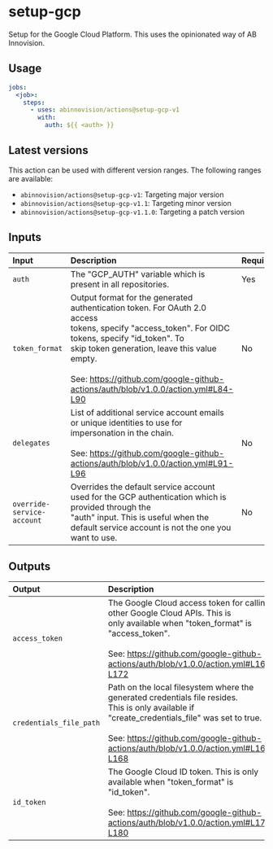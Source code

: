 # setup-gcp

Setup for the Google Cloud Platform. This uses the opinionated way of AB Innovision.

## Usage

[//]: # "x-release-please-start-major"

```yaml
jobs:
  <job>:
    steps:
      - uses: abinnovision/actions@setup-gcp-v1
        with:
          auth: ${{ <auth> }}
```

[//]: # "x-release-please-end"

## Latest versions

This action can be used with different version ranges. The following ranges are available:

- `abinnovision/actions@setup-gcp-v1`: Targeting major version <!-- x-release-please-major -->
- `abinnovision/actions@setup-gcp-v1.1`: Targeting minor version <!-- x-release-please-minor -->
- `abinnovision/actions@setup-gcp-v1.1.0`: Targeting a patch version <!-- x-release-please-version -->

## Inputs

| Input                      | Description                                                                                                                                                                                                                                                                                      | Required | Default |
| :------------------------- | :----------------------------------------------------------------------------------------------------------------------------------------------------------------------------------------------------------------------------------------------------------------------------------------------- | :------- | :------ |
| `auth`                     | The "GCP_AUTH" variable which is present in all repositories.                                                                                                                                                                                                                                    | Yes      |         |
| `token_format`             | Output format for the generated authentication token. For OAuth 2.0 access<br>tokens, specify "access_token". For OIDC tokens, specify "id_token". To<br>skip token generation, leave this value empty.<br><br>See: https://github.com/google-github-actions/auth/blob/v1.0.0/action.yml#L84-L90 | No       | _empty_ |
| `delegates`                | List of additional service account emails or unique identities to use for<br>impersonation in the chain.<br><br>See: https://github.com/google-github-actions/auth/blob/v1.0.0/action.yml#L91-L96                                                                                                | No       | _empty_ |
| `override-service-account` | Overrides the default service account used for the GCP authentication which is provided through the<br>"auth" input. This is useful when the default service account is not the one you want to use.                                                                                             | No       | _empty_ |

## Outputs

| Output                  | Description                                                                                                                                                                                                                                   |
| :---------------------- | :-------------------------------------------------------------------------------------------------------------------------------------------------------------------------------------------------------------------------------------------- |
| `access_token`          | The Google Cloud access token for calling other Google Cloud APIs. This is<br>only available when "token_format" is "access_token".<br><br>See: https://github.com/google-github-actions/auth/blob/v1.0.0/action.yml#L169-L172                |
| `credentials_file_path` | Path on the local filesystem where the generated credentials file resides.<br>This is only available if "create_credentials_file" was set to true.<br><br>See: https://github.com/google-github-actions/auth/blob/v1.0.0/action.yml#L165-L168 |
| `id_token`              | The Google Cloud ID token. This is only available when "token_format" is<br>"id_token".<br><br>See: https://github.com/google-github-actions/auth/blob/v1.0.0/action.yml#L177-L180                                                            |
